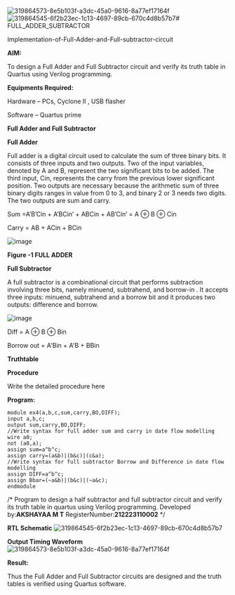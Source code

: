 ![319864573-8e5b103f-a3dc-45a0-9616-8a77ef17164f](https://github.com/naavaneetha/FULL_ADDER_SUBTRACTOR/assets/144870472/e5d5c685-8c37-4aa5-9442-d8f888be412b)![319864545-6f2b23ec-1c13-4697-89cb-670c4d8b57b7](https://github.com/naavaneetha/FULL_ADDER_SUBTRACTOR/assets/144870472/406e095b-781c-4c63-b677-4a80d99e5621)# FULL_ADDER_SUBTRACTOR

Implementation-of-Full-Adder-and-Full-subtractor-circuit

**AIM:**

To design a Full Adder and Full Subtractor circuit and verify its truth table in Quartus using Verilog programming.

**Equipments Required:**

Hardware – PCs, Cyclone II , USB flasher

Software – Quartus prime

**Full Adder and Full Subtractor**

**Full Adder**

Full adder is a digital circuit used to calculate the sum of three binary bits. It consists of three inputs and two outputs. Two of the input variables, denoted by A and B, represent the two significant bits to be added. The third input, Cin, represents the carry from the previous lower significant position. Two outputs are necessary because the arithmetic sum of three binary digits ranges in value from 0 to 3, and binary 2 or 3 needs two digits. The two outputs are sum and carry.

Sum =A’B’Cin + A’BCin’ + ABCin + AB’Cin’ = A ⊕ B ⊕ Cin 

Carry = AB + ACin + BCin

![image](https://github.com/naavaneetha/FULL_ADDER_SUBTRACTOR/assets/154305477/0f30ba51-5ffb-4198-845f-18e054f675e7)

**Figure -1 FULL ADDER**

**Full Subtractor**

A full subtractor is a combinational circuit that performs subtraction involving three bits, namely minuend, subtrahend, and borrow-in . It accepts three inputs: minuend, subtrahend and a borrow bit and it produces two outputs: difference and borrow.

![image](https://github.com/naavaneetha/FULL_ADDER_SUBTRACTOR/assets/154305477/02b24f51-ab51-4304-9ad6-7b81ffc1ead5)

Diff = A ⊕ B ⊕ Bin 

Borrow out = A'Bin + A'B + BBin

**Truthtable**

**Procedure**

Write the detailed procedure here

**Program:**
```
module ex4(a,b,c,sum,carry,BO,DIFF);
input a,b,c;
output sum,carry,BO,DIFF;
//Write syntax for full adder sum and carry in date flow modelling 
wire a0;
not (a0,a);
assign sum=a^b^c;
assign carry=(a&b)|(b&c)|(c&a);
//Write syntax for full subtractor Borrow and Difference in date flow modelling
assign DIFF=a^b^c;
assign Bbar=(~a&b)|(b&c)|(~a&c);
endmodule
```

/* Program to design a half subtractor and full subtractor circuit and verify its truth table in quartus using Verilog programming. 
Developed by:**AKSHAYAA M T**
RegisterNumber:**212223110002**
*/

**RTL Schematic**
![319864545-6f2b23ec-1c13-4697-89cb-670c4d8b57b7](https://github.com/naavaneetha/FULL_ADDER_SUBTRACTOR/assets/144870472/ffac0f68-1f20-4800-92f8-19454811ee9f)

**Output Timing Waveform**
![319864573-8e5b103f-a3dc-45a0-9616-8a77ef17164f](https://github.com/naavaneetha/FULL_ADDER_SUBTRACTOR/assets/144870472/f3d78151-9c7c-4a3a-9ed2-bf19fa6728c9)



**Result:**

Thus the Full Adder and Full Subtractor circuits are designed and the truth tables is verified using Quartus software.





